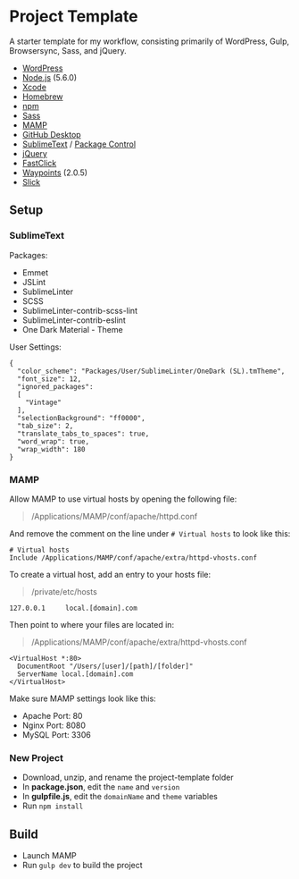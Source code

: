 # Project Template

A starter template for my workflow, consisting primarily of WordPress, Gulp, Browsersync, Sass, and jQuery.

- [WordPress](https://wordpress.org/)
- [Node.js](https://nodejs.org/) (5.6.0)
- [Xcode](https://itunes.apple.com/us/app/xcode/id497799835?mt=12)
- [Homebrew](http://brew.sh/)
- [npm](https://docs.npmjs.com/getting-started/installing-node)
- [Sass](http://sass-lang.com/install)
- [MAMP](https://www.mamp.info/en/downloads/)
- [GitHub Desktop](https://desktop.github.com/)
- [SublimeText](http://www.sublimetext.com/3) / [Package Control](https://packagecontrol.io/installation)
- [jQuery](http://jquery.com/)
- [FastClick](https://github.com/ftlabs/fastclick)
- [Waypoints](http://imakewebthings.com/waypoints/) (2.0.5)
- [Slick](http://kenwheeler.github.io/slick/)

## Setup

### SublimeText

Packages:

- Emmet
- JSLint
- SublimeLinter
- SCSS
- SublimeLinter-contrib-scss-lint
- SublimeLinter-contrib-eslint
- One Dark Material - Theme

User Settings:

```
{
  "color_scheme": "Packages/User/SublimeLinter/OneDark (SL).tmTheme",
  "font_size": 12,
  "ignored_packages":
  [
    "Vintage"
  ],
  "selectionBackground": "ff0000",
  "tab_size": 2,
  "translate_tabs_to_spaces": true,
  "word_wrap": true,
  "wrap_width": 180
}
```

### MAMP

Allow MAMP to use virtual hosts by opening the following file:

> /Applications/MAMP/conf/apache/httpd.conf

And remove the comment on the line under `# Virtual hosts` to look like this:

```
# Virtual hosts
Include /Applications/MAMP/conf/apache/extra/httpd-vhosts.conf
```

To create a virtual host, add an entry to your hosts file:

> /private/etc/hosts

```
127.0.0.1     local.[domain].com
```

Then point to where your files are located in:

> /Applications/MAMP/conf/apache/extra/httpd-vhosts.conf

```
<VirtualHost *:80>
  DocumentRoot "/Users/[user]/[path]/[folder]"
  ServerName local.[domain].com
</VirtualHost>
```

Make sure MAMP settings look like this:

- Apache Port: 80
- Nginx Port: 8080
- MySQL Port: 3306


### New Project

- Download, unzip, and rename the project-template folder
- In **package.json**, edit the `name` and `version`
- In **gulpfile.js**, edit the `domainName` and `theme` variables
- Run `npm install`

## Build

- Launch MAMP
- Run `gulp dev` to build the project

